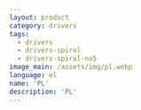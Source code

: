 ```yaml
---
layout: product
category: drivers
tags:
  - drivers
  - drivers-spiral
  - drivers-spiral-no5
image_main: /assets/img/pl.webp
language: el
name: 'PL'
description: 'PL'
---
```

